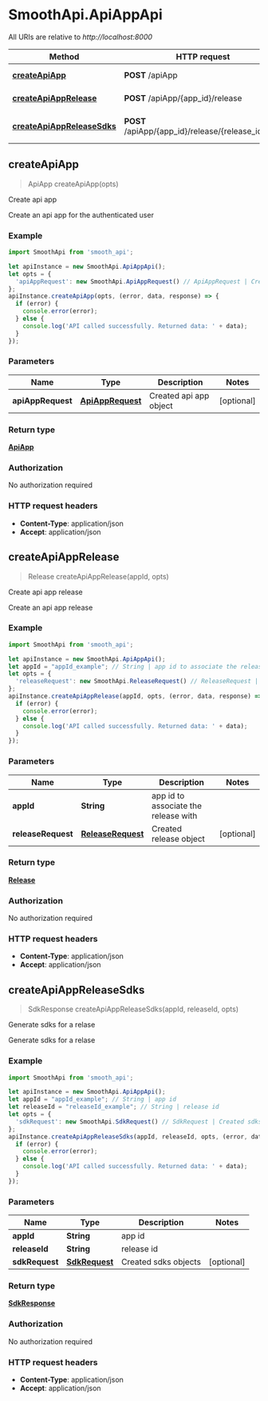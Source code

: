 # SmoothApi.ApiAppApi

All URIs are relative to *http://localhost:8000*

Method | HTTP request | Description
------------- | ------------- | -------------
[**createApiApp**](ApiAppApi.md#createApiApp) | **POST** /apiApp | Create api app
[**createApiAppRelease**](ApiAppApi.md#createApiAppRelease) | **POST** /apiApp/{app_id}/release | Create api app release
[**createApiAppReleaseSdks**](ApiAppApi.md#createApiAppReleaseSdks) | **POST** /apiApp/{app_id}/release/{release_id}/sdk | Generate sdks for a relase



## createApiApp

> ApiApp createApiApp(opts)

Create api app

Create an api app for the authenticated user

### Example

```javascript
import SmoothApi from 'smooth_api';

let apiInstance = new SmoothApi.ApiAppApi();
let opts = {
  'apiAppRequest': new SmoothApi.ApiAppRequest() // ApiAppRequest | Created api app object
};
apiInstance.createApiApp(opts, (error, data, response) => {
  if (error) {
    console.error(error);
  } else {
    console.log('API called successfully. Returned data: ' + data);
  }
});
```

### Parameters


Name | Type | Description  | Notes
------------- | ------------- | ------------- | -------------
 **apiAppRequest** | [**ApiAppRequest**](ApiAppRequest.md)| Created api app object | [optional] 

### Return type

[**ApiApp**](ApiApp.md)

### Authorization

No authorization required

### HTTP request headers

- **Content-Type**: application/json
- **Accept**: application/json


## createApiAppRelease

> Release createApiAppRelease(appId, opts)

Create api app release

Create an api app release

### Example

```javascript
import SmoothApi from 'smooth_api';

let apiInstance = new SmoothApi.ApiAppApi();
let appId = "appId_example"; // String | app id to associate the release with
let opts = {
  'releaseRequest': new SmoothApi.ReleaseRequest() // ReleaseRequest | Created release object
};
apiInstance.createApiAppRelease(appId, opts, (error, data, response) => {
  if (error) {
    console.error(error);
  } else {
    console.log('API called successfully. Returned data: ' + data);
  }
});
```

### Parameters


Name | Type | Description  | Notes
------------- | ------------- | ------------- | -------------
 **appId** | **String**| app id to associate the release with | 
 **releaseRequest** | [**ReleaseRequest**](ReleaseRequest.md)| Created release object | [optional] 

### Return type

[**Release**](Release.md)

### Authorization

No authorization required

### HTTP request headers

- **Content-Type**: application/json
- **Accept**: application/json


## createApiAppReleaseSdks

> SdkResponse createApiAppReleaseSdks(appId, releaseId, opts)

Generate sdks for a relase

Generate sdks for a relase

### Example

```javascript
import SmoothApi from 'smooth_api';

let apiInstance = new SmoothApi.ApiAppApi();
let appId = "appId_example"; // String | app id
let releaseId = "releaseId_example"; // String | release id
let opts = {
  'sdkRequest': new SmoothApi.SdkRequest() // SdkRequest | Created sdks objects
};
apiInstance.createApiAppReleaseSdks(appId, releaseId, opts, (error, data, response) => {
  if (error) {
    console.error(error);
  } else {
    console.log('API called successfully. Returned data: ' + data);
  }
});
```

### Parameters


Name | Type | Description  | Notes
------------- | ------------- | ------------- | -------------
 **appId** | **String**| app id | 
 **releaseId** | **String**| release id | 
 **sdkRequest** | [**SdkRequest**](SdkRequest.md)| Created sdks objects | [optional] 

### Return type

[**SdkResponse**](SdkResponse.md)

### Authorization

No authorization required

### HTTP request headers

- **Content-Type**: application/json
- **Accept**: application/json

